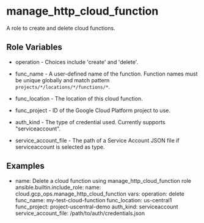 # manage_http_cloud_function

A role to create and delete cloud functions.


## Role Variables

- operation - Choices include 'create' and 'delete'.

- func_name - A user-defined name of the function. Function names must be unique globally and match pattern `projects/*/locations/*/functions/*`.

- func_location - The location of this cloud function.

- func_project - ID of the Google Cloud Platform project to use.

- auth_kind - The type of credential used. Currently supports "serviceaccount".

- service_account_file - The path of a Service Account JSON file if serviceaccount is selected as type.


## Examples

- name: Delete a cloud function using manage_http_cloud_function role
  ansible.builtin.include_role:
    name: cloud.gcp_ops.manage_http_cloud_function
  vars:
    operation: delete
    func_name: my-test-cloud-function
    func_location: us-central1
    func_project: project-uscentral-demo
    auth_kind: serviceaccount
    service_account_file: /path/to/auth/credentials.json
